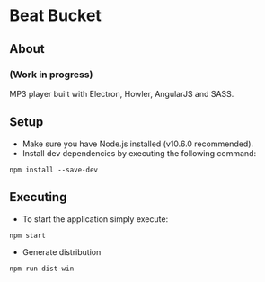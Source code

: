 # Beat Bucket
## About
### (Work in progress)
MP3 player built with Electron, Howler, AngularJS and SASS.

## Setup
* Make sure you have Node.js installed (v10.6.0 recommended).
* Install dev dependencies by executing the following command:
```
npm install --save-dev
```

## Executing
* To start the application simply execute:
```
npm start
```

* Generate distribution
```
npm run dist-win
```